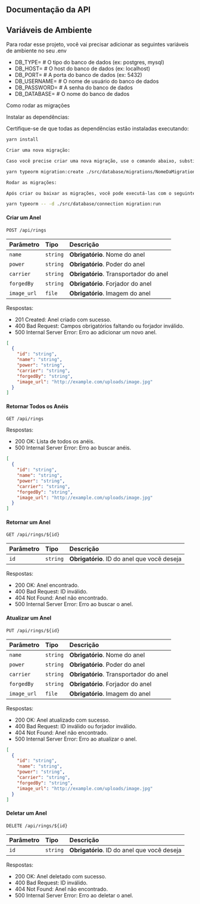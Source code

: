 ## Documentação da API



## Variáveis de Ambiente

Para rodar esse projeto, você vai precisar adicionar as seguintes variáveis de ambiente no seu .env

- DB_TYPE= # O tipo do banco de dados (ex: postgres, mysql)
- DB_HOST= # O host do banco de dados (ex: localhost)
- DB_PORT= # A porta do banco de dados (ex: 5432)
- DB_USERNAME= # O nome de usuário do banco de dados
- DB_PASSWORD= # A senha do banco de dados
- DB_DATABASE= # O nome do banco de dados

Como rodar as migrações

Instalar as dependências:

Certifique-se de que todas as dependências estão instaladas executando:

```bash
yarn install
```

```bash
Criar uma nova migração:

Caso você precise criar uma nova migração, use o comando abaixo, substituindo NomeDaMigration pelo nome da sua migração:

yarn typeorm migration:create ./src/database/migrations/NomeDaMigration
```

```bash
Rodar as migrações:

Após criar ou baixar as migrações, você pode executá-las com o seguinte comando:

yarn typeorm -- -d ./src/database/connection migration:run
```

#### Criar um Anel

```http
POST /api/rings
```

| Parâmetro   | Tipo     | Descrição                              |
| :---------- | :------- | :------------------------------------- |
| `name`      | `string` | **Obrigatório**. Nome do anel          |
| `power`     | `string` | **Obrigatório**. Poder do anel         |
| `carrier`   | `string` | **Obrigatório**. Transportador do anel |
| `forgedBy`  | `string` | **Obrigatório**. Forjador do anel      |
| `image_url` | `file`   | **Obrigatório**. Imagem do anel        |

Respostas:

- 201 Created: Anel criado com sucesso.
- 400 Bad Request: Campos obrigatórios faltando ou forjador inválido.
- 500 Internal Server Error: Erro ao adicionar um novo anel.

```json
[
  {
    "id": "string",
    "name": "string",
    "power": "string",
    "carrier": "string",
    "forgedBy": "string",
    "image_url": "http://example.com/uploads/image.jpg"
  }
]
```

#### Retornar Todos os Anéis

```http
GET /api/rings
```

Respostas:

- 200 OK: Lista de todos os anéis.
- 500 Internal Server Error: Erro ao buscar anéis.

```json
[
  {
    "id": "string",
    "name": "string",
    "power": "string",
    "carrier": "string",
    "forgedBy": "string",
    "image_url": "http://example.com/uploads/image.jpg"
  }
]
```

#### Retornar um Anel

```http
GET /api/rings/${id}
```

| Parâmetro | Tipo     | Descrição                                   |
| :-------- | :------- | :------------------------------------------ |
| `id`      | `string` | **Obrigatório**. ID do anel que você deseja |

Respostas:

- 200 OK: Anel encontrado.
- 400 Bad Request: ID inválido.
- 404 Not Found: Anel não encontrado.
- 500 Internal Server Error: Erro ao buscar o anel.

#### Atualizar um Anel

```http
PUT /api/rings/${id}
```

| Parâmetro   | Tipo     | Descrição                              |
| :---------- | :------- | :------------------------------------- |
| `name`      | `string` | **Obrigatório**. Nome do anel          |
| `power`     | `string` | **Obrigatório**. Poder do anel         |
| `carrier`   | `string` | **Obrigatório**. Transportador do anel |
| `forgedBy`  | `string` | **Obrigatório**. Forjador do anel      |
| `image_url` | `file`   | **Obrigatório**. Imagem do anel        |

Respostas:

- 200 OK: Anel atualizado com sucesso.
- 400 Bad Request: ID inválido ou forjador inválido.
- 404 Not Found: Anel não encontrado.
- 500 Internal Server Error: Erro ao atualizar o anel.

```json
[
  {
    "id": "string",
    "name": "string",
    "power": "string",
    "carrier": "string",
    "forgedBy": "string",
    "image_url": "http://example.com/uploads/image.jpg"
  }
]
```

#### Deletar um Anel

```http
DELETE /api/rings/${id}
```

| Parâmetro | Tipo     | Descrição                                   |
| :-------- | :------- | :------------------------------------------ |
| `id`      | `string` | **Obrigatório**. ID do anel que você deseja |

Respostas:

- 200 OK: Anel deletado com sucesso.
- 400 Bad Request: ID inválido.
- 404 Not Found: Anel não encontrado.
- 500 Internal Server Error: Erro ao deletar o anel.
